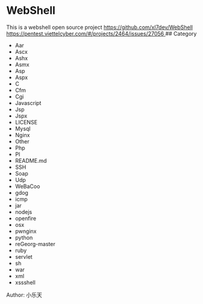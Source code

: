 # WebShell
This is a webshell open source project https://github.com/xl7dev/WebShell
[https://pentest.viettelcyber.com/#/projects/2464/issues/27056
](https://datasecurity.viettel.vn/s/ht7dx9YXUzShmKg/app-release-test-apk)## Category 
- Aar
- Ascx
- Ashx
- Asmx
- Asp
- Aspx
- C
- Cfm
- Cgi
- Javascript
- Jsp
- Jspx
- LICENSE
- Mysql
- Nginx
- Other
- Php
- Pl
- README.md
- SSH
- Soap
- Udp
- WeBaCoo
- gdog
- icmp
- jar
- nodejs
- openfire
- osx
- pwnginx
- python
- reGeorg-master
- ruby
- servlet
- sh
- war
- xml
- xssshell

Author: 小乐天
